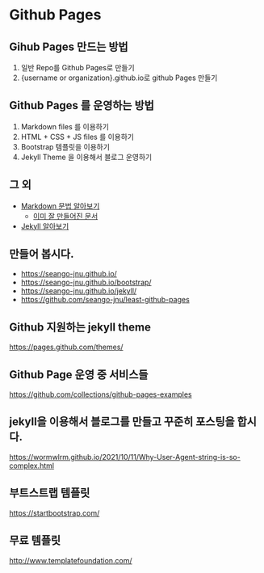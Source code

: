 
# Github Pages

## Gihub Pages 만드는 방법
1. 일반 Repo를 Github Pages로 만들기
2. {username or organization}.github.io로 github Pages 만들기

## Github Pages 를 운영하는 방법
1. Markdown files 를 이용하기
2. HTML + CSS + JS files 를 이용하기
3. Bootstrap 템플릿을 이용하기
4. Jekyll Theme 을 이용해서 블로그 운영하기

## 그 외
- [Markdown 문법 알아보기](markdown)
  - [이미 잘 만들어진 문서](https://gist.github.com/ihoneymon/652be052a0727ad59601)
- [Jekyll 알아보기](https://jekyllrb.com/docs/step-by-step/01-setup/)

## 만들어 봅시다.
- https://seango-jnu.github.io/
- https://seango-jnu.github.io/bootstrap/
- https://seango-jnu.github.io/jekyll/
- https://github.com/seango-jnu/least-github-pages

## Github 지원하는 jekyll theme
<https://pages.github.com/themes/>  

## Github Page 운영 중 서비스들
<https://github.com/collections/github-pages-examples>

## jekyll을 이용해서 블로그를 만들고 꾸준히 포스팅을 합시다.
<https://wormwlrm.github.io/2021/10/11/Why-User-Agent-string-is-so-complex.html>

## 부트스트랩 템플릿
<https://startbootstrap.com/>

## 무료 템플릿
<http://www.templatefoundation.com/>
